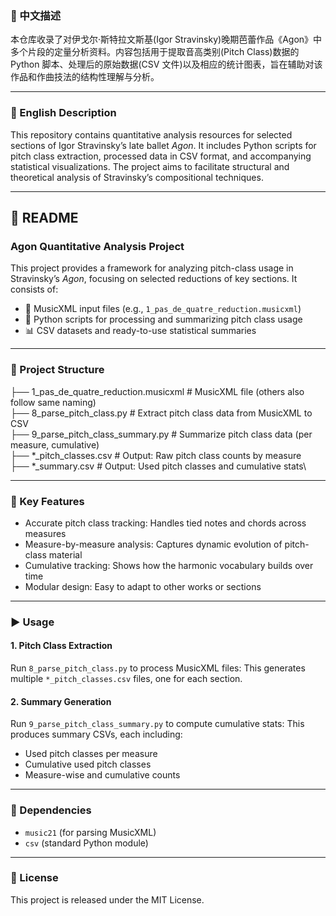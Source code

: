 ### 📌 中文描述
本仓库收录了对伊戈尔·斯特拉文斯基(Igor Stravinsky)晚期芭蕾作品《Agon》中多个片段的定量分析资料。内容包括用于提取音高类别(Pitch Class)数据的 Python 脚本、处理后的原始数据(CSV 文件)以及相应的统计图表，旨在辅助对该作品和作曲技法的结构性理解与分析。

---

### 📌 English Description
This repository contains quantitative analysis resources for selected sections of Igor Stravinsky’s late ballet *Agon*. It includes Python scripts for pitch class extraction, processed data in CSV format, and accompanying statistical visualizations. The project aims to facilitate structural and theoretical analysis of Stravinsky’s compositional techniques.

---

## 📖 README
### Agon Quantitative Analysis Project

This project provides a framework for analyzing pitch-class usage in Stravinsky’s *Agon*, focusing on selected reductions of key sections. It consists of:
* 🎼 MusicXML input files (e.g., `1_pas_de_quatre_reduction.musicxml`)
* 🐍 Python scripts for processing and summarizing pitch class usage
* 📊 CSV datasets and ready-to-use statistical summaries

---

### 📂 Project Structure
├── 1_pas_de_quatre_reduction.musicxml     # MusicXML file (others also follow same naming)\
├── 8_parse_pitch_class.py                 # Extract pitch class data from MusicXML to CSV\
├── 9_parse_pitch_class_summary.py         # Summarize pitch class data (per measure, cumulative)\
├── *_pitch_classes.csv                    # Output: Raw pitch class counts by measure\
├── *_summary.csv                          # Output: Used pitch classes and cumulative stats\

---

### 🧠 Key Features
* Accurate pitch class tracking: Handles tied notes and chords across measures
* Measure-by-measure analysis: Captures dynamic evolution of pitch-class material
* Cumulative tracking: Shows how the harmonic vocabulary builds over time
* Modular design: Easy to adapt to other works or sections

---

### ▶️ Usage

#### 1. Pitch Class Extraction
Run `8_parse_pitch_class.py` to process MusicXML files:
This generates multiple `*_pitch_classes.csv` files, one for each section.

#### 2. Summary Generation
Run `9_parse_pitch_class_summary.py` to compute cumulative stats:
This produces summary CSVs, each including:

* Used pitch classes per measure
* Cumulative used pitch classes
* Measure-wise and cumulative counts

---

### 📌 Dependencies

* `music21` (for parsing MusicXML)
* `csv` (standard Python module)

---

### 📝 License

This project is released under the MIT License.

